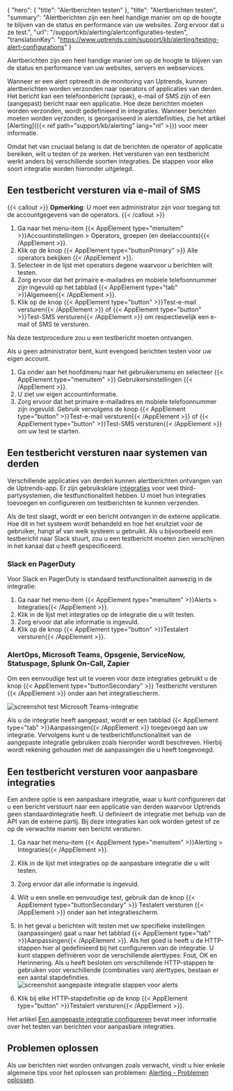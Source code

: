 {
  "hero": {
    "title": "Alertberichten testen"
  },
  "title": "Alertberichten testen",
  "summary": "Alertberichten zijn een heel handige manier om op de hoogte te blijven van de status en performance van uw websites. Zorg ervoor dat u ze test.",
  "url": "/support/kb/alerting/alertconfiguraties-testen",
  "translationKey": "https://www.uptrends.com/support/kb/alerting/testing-alert-configurations"
}

Alertberichten zijn een heel handige manier om op de hoogte te blijven van de status en performance van uw websites, servers en webservices.

Wanneer er een alert optreedt in de monitoring van Uptrends, kunnen alertberichten worden verzonden naar operators of applicaties van derden. Het bericht kan een telefoonbericht (spraak), e-mail of SMS zijn of een (aangepast) bericht naar een applicatie. Hoe deze berichten moeten worden verzonden, wordt gedefinieerd in integraties. Wanneer berichten moeten worden verzonden, is georganiseerd in alertdefinities, zie het artikel [Alerting]({{< ref path="support/kb/alerting" lang="nl" >}}) voor meer informatie.

Omdat het van cruciaal belang is dat de berichten de operator of applicatie bereiken, wilt u testen of ze werken. Het versturen van een testbericht werkt anders bij verschillende soorten integraties. De stappen voor elke soort integratie worden hieronder uitgelegd.

## Een testbericht versturen via e-mail of SMS

{{< callout >}}
**Opmerking**: U moet een administrator zijn voor toegang tot de accountgegevens van de operators.
{{< /callout >}}

1. Ga naar het menu-item {{< AppElement type="menuitem" >}}Accountinstellingen > Operators, groepen (en deelaccounts){{< /AppElement >}}. 
2. Klik op de knop {{< AppElement type="buttonPrimary" >}} Alle operators bekijken {{< /AppElement >}}.
3. Selecteer in de lijst met operators degene waarvoor u berichten wilt testen.
4. Zorg ervoor dat het primaire e-mailadres en mobiele telefoonnummer zijn ingevuld op het tabblad {{< AppElement type="tab" >}}Algemeen{{< /AppElement >}}.
5. Klik op de knop {{< AppElement type="button" >}}Test-e-mail versturen{{< /AppElement >}} of {{< AppElement type="button" >}}Test-SMS versturen{{< /AppElement >}} om respectievelijk een e-mail of SMS te versturen.

Na deze testprocedure zou u een testbericht moeten ontvangen.

Als u geen administrator bent, kunt evengoed berichten testen voor uw eigen account.

1. Ga onder aan het hoofdmenu naar het gebruikersmenu en selecteer {{< AppElement type="menuitem" >}} Gebruikersinstellingen {{< /AppElement >}}.
2. U ziet uw eigen accountinformatie.
3. Zorg ervoor dat het primaire e-mailadres en mobiele telefoonnummer zijn ingevuld. Gebruik vervolgens de knop {{< AppElement type="button" >}}Test-e-mail versturen{{< /AppElement >}} of {{< AppElement type="button" >}}Test-SMS versturen{{< /AppElement >}} om uw test te starten.

## Een testbericht versturen naar systemen van derden

Verschillende applicaties van derden kunnen alertberichten ontvangen van de Uptrends-app. Er zijn gebruiksklare [integraties](/integraties) voor veel third-partysystemen, die testfunctionaliteit hebben. U moet hun integraties toevoegen en configureren om testberichten te kunnen verzenden.

Als de test slaagt, wordt er een bericht ontvangen in de externe applicatie. Hoe dit in het systeem wordt behandeld en hoe het eruitziet voor de gebruiker, hangt af van welk systeem u gebruikt. Als u bijvoorbeeld een testbericht naar Slack stuurt, zou u een testbericht moeten zien verschijnen in het kanaal dat u heeft gespecificeerd.

### Slack en PagerDuty

Voor Slack en PagerDuty is standaard testfunctionaliteit aanwezig in de integratie:

1.  Ga naar het menu-item {{< AppElement type="menuitem" >}}Alerts > Integraties{{< /AppElement >}}.
2.  Klik in de lijst met integraties op de integratie die u wilt testen.
3.  Zorg ervoor dat alle informatie is ingevuld.
4.  Klik op de knop {{< AppElement type="button" >}}Testalert versturen{{< /AppElement >}}.

### AlertOps, Microsoft Teams, Opsgenie, ServiceNow, Statuspage, Splunk On-Call, Zapier

Om een eenvoudige test uit te voeren voor deze integraties gebruikt u de knop {{< AppElement type="buttonSecondary" >}} Testbericht versturen {{< /AppElement >}} onder aan het integratiescherm.

![screenshot test Microsoft Teams-integratie](/img/content/scr_test-message-to-microsoft-teams.min.png)

Als u de integratie heeft aangepast, wordt er een tabblad {{< AppElement type="tab" >}}Aanpassingen{{< /AppElement >}} toegevoegd aan uw integratie. Vervolgens kunt u de testberichtfunctionaliteit van de aangepaste integratie gebruiken zoals hieronder wordt beschreven. Hierbij wordt rekening gehouden met de aanpassingen die u heeft toegevoegd.

## Een testbericht versturen voor aanpasbare integraties

Een andere optie is een aanpasbare integratie, waar u kunt configureren dat u een bericht verstuurt naar een applicatie van derden waarvoor Uptrends geen standaardintegratie heeft. U definieert de integratie met behulp van de API van de externe partij. Bij deze integraties kan ook worden getest of ze op de verwachte manier een bericht versturen.

1.  Ga naar het menu-item {{< AppElement type="menuitem" >}}Alerting > Integraties{{< /AppElement >}}.
2.  Klik in de lijst met integraties op de aanpasbare integratie die u wilt testen.
3.  Zorg ervoor dat alle informatie is ingevuld.
4.  Wilt u een snelle en eenvoudige test, gebruik dan de knop {{< AppElement type="buttonSecondary" >}} Testalert versturen {{< /AppElement >}} onder aan het integratiescherm. 
5.  In het geval u berichten wilt testen met uw specifieke instellingen (aanpassingen) gaat u naar het tabblad {{< AppElement type="tab" >}}Aanpassingen{{< /AppElement >}}. Als het goed is heeft u de HTTP-stappen hier al gedefinieerd bij het configureren van de integratie. U kunt stappen definiëren voor de verschillende alerttypes: Fout, OK en Herinnering. Als u heeft besloten om verschillende HTTP-stappen te gebruiken voor verschillende (combinaties van) alerttypes, bestaan er een aantal stapdefinities.  
![screenshot aangepaste integratie stappen voor alerts](/img/content/scr_custom-integration-steps-for-alerts.min.png)
 
6.  Klik bij elke HTTP-stapdefinitie op de knop {{< AppElement type="button" >}}Testalert versturen{{< /AppElement >}}.

Het artikel [Een aangepaste integratie configureren](/support/kb/alerting/integraties/aangepaste-integraties) bevat meer informatie over het testen van berichten voor aanpasbare integraties.

## Problemen oplossen

Als uw berichten niet worden ontvangen zoals verwacht, vindt u hier enkele algemene tips voor het oplossen van problemen: [Alerting - Problemen oplossen](/support/kb/alerting/#problemenoplossen).
